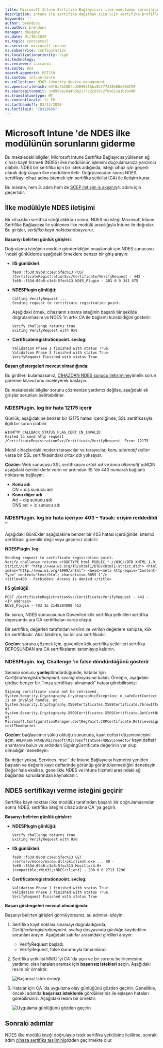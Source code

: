 ```yaml
---
title: Microsoft Intune Sertifika Bağlayıcısı ilke modülünün sorunlarını giderme | Microsoft Docs
description: Intune ile sertifika dağıtmak için SCEP sertifika profillerini kullandığınızda modül bir sertifika isteğini işlediğinde, NDES ilke modülünün işleminde sorun giderin.
keywords: ''
author: brenduns
ms.author: brenduns
manager: dougeby
ms.date: 01/30/2020
ms.topic: conceptual
ms.service: microsoft-intune
ms.subservice: configuration
ms.localizationpriority: high
ms.technology: ''
ms.reviewer: lacranda
ms.suite: ems
search.appverid: MET150
ms.custom: intune-azure
ms.collection: M365-identity-device-management
ms.openlocfilehash: b9f0a4b260fcd2698315ba8b777d88b86e203259
ms.sourcegitcommit: 3d895be2844bda2177c2c85dc2f09612a1be5490
ms.translationtype: MT
ms.contentlocale: tr-TR
ms.lasthandoff: 03/13/2020
ms.locfileid: "79328686"
---
```

# <a name="troubleshoot-the-ndes-policy-module-in-microsoft-intune"></a>Microsoft Intune 'de NDES ilke modülünün sorunlarını giderme

Bu makaledeki bilgiler, Microsoft Intune Sertifika Bağlayıcısı yüklenen ağ cihazı kayıt hizmeti (NDES) ilke modülünün işlemini doğrulamanıza yardımcı olabilir. NDES bir sertifika için bir istek aldığında, isteği cihaz için geçerli olarak doğrulayan ilke modülüne iletir. Doğrulamadan sonra NDES, sertifikayı cihaz adına istemek için sertifika yetkilisi (CA) ile iletişim kurar.

Bu makale, hem 3. adım hem de [SCEP iletişim iş akışının](troubleshoot-scep-certificate-profiles.md)4. adımı için geçerlidir.

## <a name="ndes-communication-to-the-policy-module"></a>İlke modülüyle NDES iletişimi

Bir cihazdan sertifika isteği aldıktan sonra, NDES bu isteği Microsoft Intune Sertifika Bağlayıcısı ile yüklenen ilke modülü aracılığıyla Intune ile doğrular. Bu girişler, *sertifika kayıt noktasına*başvurur.

**Başarıyı belirten günlük girişleri**:

Doğrulama isteğinin modüle gönderildiğini onaylamak için NDES sunucusu 'ndaki günlüklerde aşağıdaki örneklere benzer bir giriş arayın:

- **IIS günlükleri**:

  ```
  fe80::f53d:89b8:c3e8:5fec%13 POST /CertificateRegistrationSvc/Certificate/VerifyRequest - 443 - 
  fe80::f53d:89b8:c3e8:5fec%13 NDES_Plugin - 201 0 0 341 875
  ```

- **NDESPlugin günlüğü**:

  ```
  Calling VerifyRequest ...  
  Sending request to certificate registration point.
  ```

  Aşağıdaki örnek, cihazların sınama isteğinin başarılı bir şekilde doğrulanmasını ve NDES 'in artık CA ile bağlantı kurabildiğini gösterir:

  ```
  Verify challenge returns true
  Exiting VerifyRequest with 0x0
  ```

- **Certificateregistrationpoint. svclog**:

  `Validation Phase 1 finished with status True.`  
  `Validation Phase 3 finished with status True.`  
  `VerifyRequest Finished with status True`


**Başarı göstergeleri mevcut olmadığında**:

Bu girdileri bulamazsanız, [CIHAZDAN NDES sunucu iletişimine](troubleshoot-scep-certificate-device-to-ndes.md#troubleshoot-common-errors)yönelik sorun giderme kılavuzunu inceleyerek başlayın.

Bu makaledeki bilgiler sorunu çözmenize yardımcı değilse, aşağıdaki ek girişler sorunları belirtebilirler.

### <a name="ndespluginlog-contains-an-error-12175"></a>NDESPlugin. log bir hata 12175 içerir

Günlük, aşağıdakine benzer bir 12175 hatası içerdiğinde, SSL sertifikasıyla ilgili bir sorun olabilir:

```
WINHTTP_CALLBACK_STATUS_FLAG_CERT_CN_INVALID
Failed to send http request /CertificateRegistrationSvc/Certificate/VerifyRequest. Error 12175
```

Mobil cihazlardaki modern tarayıcılar ve tarayıcılar, *konu alternatif adları* varsa bir SSL sertifikasındaki *ortak adı* yoksayar.

**Çözüm**: Web sunucusu SSL sertifikasını *ortak ad* ve *konu alternatif adı*IÇIN aşağıdaki özniteliklerle verin ve ardından IIS 'de 443 numaralı bağlantı noktasına bağlayın:

  - **Konu adı**  
    CN = dış sunucu adı
  - **Konu diğer adı**  
     Ad = dış sunucu adı  
     DNS adı = iç sunucu adı

### <a name="ndespluginlog-contains-an-error-403--forbidden-access-is-denied"></a>NDESPlugin. log bir hata içeriyor 403 – Yasak: erişim reddedildi "

Aşağıdaki Günlükler aşağıdakine benzer bir 403 hatası içerdiğinde, istemci sertifikası güvenilir değil veya geçersiz olabilir:

**NDESPlugin. log**:

```
Sending request to certificate registration point.
Verify challenge returns <!DOCTYPE html PUBLIC "-//W3C//DTD XHTML 1.0 Strict//EN" "http://www.w3.org/TR/xhtml1/DTD/xhtml1-strict.dtd"> <html xmlns="http://www.w3.org/1999/xhtml"> <head><meta http-equiv="Content-Type" content="text/html; charset=iso-8859-1"/>
<title>403 - Forbidden: Access is denied.</title>
```

**IIS günlüğü**:

```
POST /CertificateRegistrationSvc/Certificate/VerifyRequest - 443 -<IP_address>
NDES_Plugin - 403 16 2148204809 453  
```

Bu sorun, NDES sunucusunun Güvenilen kök sertifika yetkilileri sertifika deposunda ara CA sertifikaları varsa oluşur.

Bir sertifika, değerleri tarafından *verilen* ve *verilen* değerlere sahipse, kök bir sertifikadır. Aksi takdirde, bu bir ara sertifikadır.

**Çözüm**: sorunu çözmek Için, güvenilen kök sertifika yetkilileri sertifika DEPOSUNDAN ara CA sertifikalarını tanımlayıp kaldırın.

### <a name="ndespluginlog-indicates-the-challenge-returns-false"></a>NDESPlugin. log, Challenge 'ın false döndürdüğünü gösterir

Sınama sonucu **yanlış**döndürdüğünde, hatalar Için *Certificateregistrationpoint. svclog dosyasına* bakın. Örneğin, aşağıdaki girdiye benzer bir "Imza sertifikası alınamadı" hatası görebilirsiniz:

```
Signing certificate could not be retrieved. System.Security.Cryptography.CryptographicException: m_safeCertContext is an invalid handle. at System.Security.Cryptography.X509Certificates.X509Certificate.ThrowIfContextInvalid() at System.Security.Cryptography.X509Certificates.X509Certificate.GetCertHashString() at Microsoft.ConfigurationManager.CertRegPoint.CRPCertificate.RetrieveSigningCert(String certThumbprint
```

**Çözüm**: bağlayıcının yüklü olduğu sunucuda, kayıt defteri düzenleyicisini açın, `HKLM\SOFTWARE\Microsoft\MicrosoftIntune\NDESConnector` kayıt defteri anahtarını bulun ve ardından SigningCertificate değerinin var olup olmadığını denetleyin.

Bu değer yoksa, Services. msc ' de Intune Bağlayıcısı hizmetini yeniden başlatın ve değerin kayıt defterinde görünüp görüntülenmediğini denetleyin. Değer hala eksikse, genellikle NDES ve Intune hizmeti arasındaki ağ bağlantısı sorunlarından kaynaklanır.

## <a name="ndes-passes-the-request-to-issue-the-certificate"></a>NDES sertifikayı verme isteğini geçirir

Sertifika kayıt noktası (ilke modülü) tarafından başarılı bir doğrulamasından sonra NDES, sertifika isteğini cihaz adına CA 'ya geçirir.

**Başarıyı belirten günlük girişleri**:

- **NDESPlugin günlüğü**:

  ```
  Verify challenge returns true
  Exiting VerifyRequest with 0x0
  ```

- **IIS günlükleri**:

  ```
  fe80::f53d:89b8:c3e8:5fec%13 GET /certsrv/mscep/mscep.dll/pkiclient.exe ... 80 - 
  fe80::f53d:89b8:c3e8:5fec%13 Mozilla/4.0+(compatible;+Win32;+NDES+client) - 200 0 0 2713 1296
  ```

- **Certificateregistrationpoint. svclog**:

  `Validation Phase 1 finished with status True.`  
  `Validation Phase 3 finished with status True.`  
  `VerifyRequest Finished with status True`

**Başarı göstergeleri mevcut olmadığında**:

Başarıyı belirten girişleri görmüyorsanız, şu adımları izleyin:

1. Sertifika kayıt noktası sınamayı doğruladığında, *Certificateregistrationpoint. svclog* dosyasında günlüğe kaydedilen sorunları arayın. Aşağıdaki satırlar arasındaki girdileri arayın:

   - VerifyRequest başladı.
   - VerifyRequest, false durumuyla tamamlandı

2. Sertifika yetkilisi MMC 'yi CA 'da açın ve bir sorunu belirlemesine yardımcı olan hataları aramak için **başarısız istekleri** seçin. Aşağıdaki resim bir örnektir:

   ![Başarısız istek örneği](../protect/media/troubleshoot-scep-certificate-ndes-policy-module/failed-requests.png)

3. Hatalar için CA 'da uygulama olay günlüğünü gözden geçirin. Genellikle, önceki adımda **başarısız isteklerde** gördükleriniz ile eşleşen hataları görebilirsiniz. Aşağıdaki resim bir örnektir:

   ![Uygulama günlüğünü gözden geçirin](../protect/media/troubleshoot-scep-certificate-ndes-policy-module/application-log-errors.png)

## <a name="next-steps"></a>Sonraki adımlar

NDES ilke modülü isteği doğrulayıp istek sertifika yetkilisine iletilirse, sonraki adım [cihaza sertifika teslimini](troubleshoot-scep-certificate-delivery.md)gözden geçirmekte olur.
